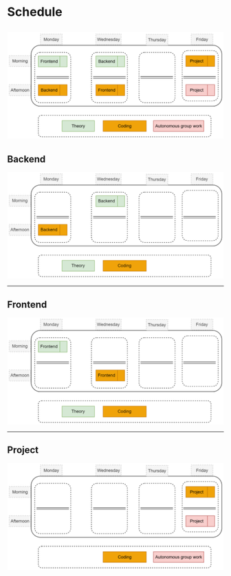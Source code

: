 # Schedule

![](./img/course-intro.png)
----
## Backend

![](./img/be.png)

----
## Frontend

![](./img/fe.png)

----
## Project

![](./img/project.png) 
